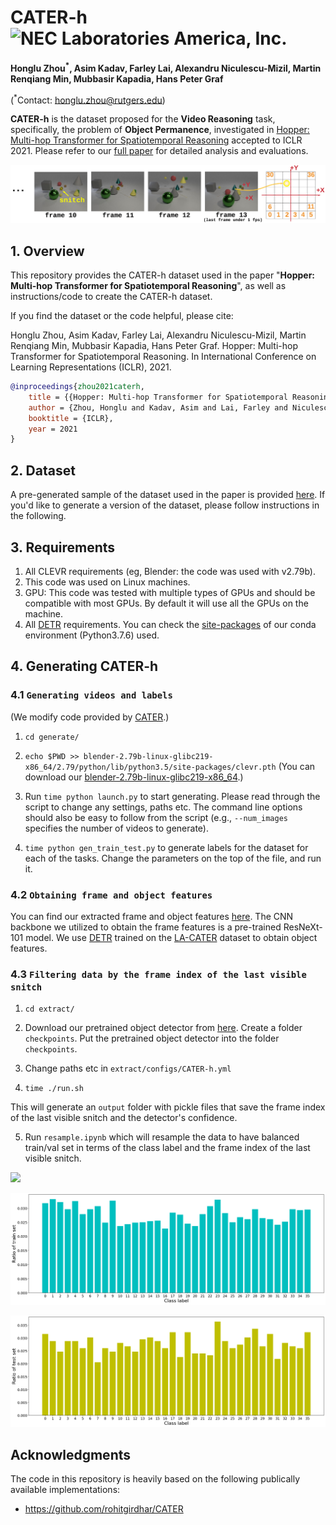 CATER-h ![NEC Laboratories America, Inc.](https://avatars.githubusercontent.com/u/31259493?s=60&v=4)
==================================================
**Honglu Zhou<sup>*</sup>, Asim Kadav, Farley Lai, Alexandru Niculescu-Mizil, Martin Renqiang Min, Mubbasir Kapadia, Hans Peter Graf**

(<sup>*</sup>Contact: honglu.zhou@rutgers.edu)



**CATER-h** is the dataset proposed for the **Video Reasoning** task, specifically, the problem of **Object Permanence**, investigated in [Hopper: Multi-hop Transformer for Spatiotemporal Reasoning](https://openreview.net/pdf?id=MaZFq7bJif7) accepted to ICLR 2021. 
Please refer to our [full paper](https://arxiv.org/abs/2103.10574) for detailed analysis and evaluations.

![](snitch_localization.png)


## 1. Overview

This repository provides the CATER-h dataset used in the paper "**Hopper: Multi-hop Transformer for Spatiotemporal Reasoning**", as well as instructions/code to create the CATER-h dataset.

If you find the dataset or the code helpful, please cite:

Honglu Zhou, Asim Kadav, Farley Lai, Alexandru Niculescu-Mizil, Martin Renqiang Min, Mubbasir Kapadia, Hans Peter Graf. Hopper: Multi-hop Transformer for Spatiotemporal Reasoning. In International Conference on Learning Representations (ICLR), 2021.

```bibtex
@inproceedings{zhou2021caterh,
    title = {{Hopper: Multi-hop Transformer for Spatiotemporal Reasoning}},
    author = {Zhou, Honglu and Kadav, Asim and Lai, Farley and Niculescu-Mizil, Alexandru and Min, Martin Renqiang and Kapadia, Mubbasir and Graf, Hans Peter},
    booktitle = {ICLR},
    year = 2021
}  
```

## 2. Dataset

A pre-generated sample of the dataset used in the paper is provided [here](https://drive.google.com/drive/folders/1cEPXQ6VYnMSqA5BuQsC43QhjWP2KQw_I?usp=sharing).
If you'd like to generate a version of the dataset, please follow instructions in the following.

## 3. Requirements
1. All CLEVR requirements (eg, Blender: the code was used with v2.79b).
2. This code was used on Linux machines.
3. GPU: This code was tested with multiple types of GPUs and should be compatible with most GPUs. By default it will use all the GPUs on the machine.
4. All [DETR](https://github.com/facebookresearch/detr) requirements.
You can check the [site-packages](https://drive.google.com/file/d/1sv9Fq6Id6gn9Olg4FIsTTSF0HcsUSrwc/view?usp=sharing) of our conda environment (Python3.7.6) used.

## 4. Generating CATER-h

### 4.1  ```Generating videos and labels```
(We modify code provided by [CATER](https://github.com/rohitgirdhar/CATER).)

1. ```cd generate/```

2. ```echo $PWD >> blender-2.79b-linux-glibc219-x86_64/2.79/python/lib/python3.5/site-packages/clevr.pth```
(You can download our [blender-2.79b-linux-glibc219-x86_64](https://drive.google.com/file/d/1GyoBnXBGbXn_sl37_eHR41gxPq5quLGX/view?usp=sharing).)

3. Run ```time python launch.py``` to start generating. Please read through the script to change any settings, paths etc. The command line options should also be easy to follow from the script (e.g., ```--num_images``` specifies the number of videos to generate).

4. ```time python gen_train_test.py``` to generate labels for the dataset for each of the tasks. Change the parameters on the top of the file, and run it.
  
### 4.2  ```Obtaining frame and object features```
You can find our extracted frame and object features [here](https://drive.google.com/file/d/1591853VR4W3f8cLGSfeCMzc1ZbL04nvL/view?usp=sharing). The CNN backbone we utilized to obtain the frame features is a pre-trained ResNeXt-101 model. We use [DETR](https://github.com/facebookresearch/detr) trained on the [LA-CATER](https://chechiklab.biu.ac.il/~avivshamsian/OP/OP_HTML.html) dataset to obtain object features. 

### 4.3 ```Filtering data by the frame index of the last visible snitch```
1. ```cd extract/```

2. Download our pretrained object detector from [here](https://drive.google.com/file/d/1Tqq5PuX6rNtX70DKpUd3xfexZ-3Aij_9/view?usp=sharing). Create a folder ```checkpoints```. Put the pretrained object detector into the folder ```checkpoints```.

3. Change paths etc in ```extract/configs/CATER-h.yml```

4. ```time ./run.sh```

This will generate an ```output``` folder with pickle files that save the frame index of the last visible snitch and the detector's confidence.

5. Run ```resample.ipynb``` which will resample the data to have balanced train/val set in terms of the class label and the frame index of the last visible snitch.

![](extract/CATER-h_plot_frame_last_visible_snitch.png)

![](extract/CATER-h_train_class_label_distribution.png)

![](extract/CATER-h_val_class_label_distribution.png)

  
## Acknowledgments
The code in this repository is heavily based on the following publically available implementations:
- https://github.com/rohitgirdhar/CATER
